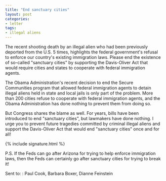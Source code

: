 ```yaml
---
title: "End sanctuary cities"
layout: post
categories:
- letter
tags:
- illegal aliens
---
```


The recent shooting death by an illegal alien who had been previously deported from the U.S. 5 times, highlights the federal government's refusal to enforce our country's existing immigration laws. Please end the existence of so-called "sanctuary cities" by supporting the Davis-Oliver Act that would require cities and states to cooperate with federal immigration agents.

The Obama Administration's recent decision to end the Secure Communities program that allowed federal immigration agents to detain illegal aliens held in state and local jails is only part of the problem. More than 200 cities refuse to cooperate with federal immigration agents, and the Obama Administration has done nothing to prevent them from doing so.

But Congress shares the blame as well. For years, bills have been introduced to end "sanctuary cities", but lawmakers have done nothing. I urge you to prevent future tragedies committed by criminal illegal aliens and support the Davis-Oliver Act that would end "sanctuary cities" once and for all!

{% include signature.html %}

P.S. If the Feds can go after Arizona for trying to help enforce immigration laws, then the Feds can certainly go after sanctuary cities for trying to break it!

Sent to:
: Paul Cook, Barbara Boxer, Dianne Feinstein
